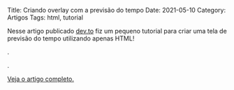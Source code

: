 Title: Criando overlay com a previsão do tempo 
Date: 2021-05-10
Category: Artigos
Tags: html, tutorial

Nesse artigo publicado [dev.to](https://dev.to/bug_elseif/criando-overlay-com-a-previsao-do-tempo-5af) fiz um pequeno tutorial para criar uma tela de previsão do tempo utilizando apenas HTML!

.

.

[Veja o artigo completo.](https://dev.to/bug_elseif/criando-overlay-com-a-previsao-do-tempo-5af)
